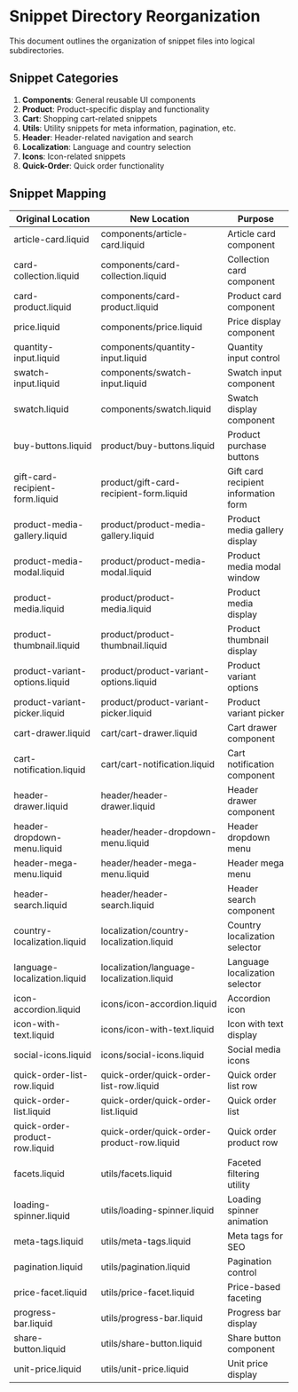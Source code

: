 # Snippet Directory Reorganization

This document outlines the organization of snippet files into logical subdirectories.

## Snippet Categories

1. **Components**: General reusable UI components
2. **Product**: Product-specific display and functionality
3. **Cart**: Shopping cart-related snippets
4. **Utils**: Utility snippets for meta information, pagination, etc.
5. **Header**: Header-related navigation and search
6. **Localization**: Language and country selection
7. **Icons**: Icon-related snippets
8. **Quick-Order**: Quick order functionality

## Snippet Mapping

| Original Location | New Location | Purpose |
|-------------------|-------------|---------|
| article-card.liquid | components/article-card.liquid | Article card component |
| card-collection.liquid | components/card-collection.liquid | Collection card component |
| card-product.liquid | components/card-product.liquid | Product card component |
| price.liquid | components/price.liquid | Price display component |
| quantity-input.liquid | components/quantity-input.liquid | Quantity input control |
| swatch-input.liquid | components/swatch-input.liquid | Swatch input component |
| swatch.liquid | components/swatch.liquid | Swatch display component |
| buy-buttons.liquid | product/buy-buttons.liquid | Product purchase buttons |
| gift-card-recipient-form.liquid | product/gift-card-recipient-form.liquid | Gift card recipient information form |
| product-media-gallery.liquid | product/product-media-gallery.liquid | Product media gallery display |
| product-media-modal.liquid | product/product-media-modal.liquid | Product media modal window |
| product-media.liquid | product/product-media.liquid | Product media display |
| product-thumbnail.liquid | product/product-thumbnail.liquid | Product thumbnail display |
| product-variant-options.liquid | product/product-variant-options.liquid | Product variant options |
| product-variant-picker.liquid | product/product-variant-picker.liquid | Product variant picker |
| cart-drawer.liquid | cart/cart-drawer.liquid | Cart drawer component |
| cart-notification.liquid | cart/cart-notification.liquid | Cart notification component |
| header-drawer.liquid | header/header-drawer.liquid | Header drawer component |
| header-dropdown-menu.liquid | header/header-dropdown-menu.liquid | Header dropdown menu |
| header-mega-menu.liquid | header/header-mega-menu.liquid | Header mega menu |
| header-search.liquid | header/header-search.liquid | Header search component |
| country-localization.liquid | localization/country-localization.liquid | Country localization selector |
| language-localization.liquid | localization/language-localization.liquid | Language localization selector |
| icon-accordion.liquid | icons/icon-accordion.liquid | Accordion icon |
| icon-with-text.liquid | icons/icon-with-text.liquid | Icon with text display |
| social-icons.liquid | icons/social-icons.liquid | Social media icons |
| quick-order-list-row.liquid | quick-order/quick-order-list-row.liquid | Quick order list row |
| quick-order-list.liquid | quick-order/quick-order-list.liquid | Quick order list |
| quick-order-product-row.liquid | quick-order/quick-order-product-row.liquid | Quick order product row |
| facets.liquid | utils/facets.liquid | Faceted filtering utility |
| loading-spinner.liquid | utils/loading-spinner.liquid | Loading spinner animation |
| meta-tags.liquid | utils/meta-tags.liquid | Meta tags for SEO |
| pagination.liquid | utils/pagination.liquid | Pagination control |
| price-facet.liquid | utils/price-facet.liquid | Price-based faceting |
| progress-bar.liquid | utils/progress-bar.liquid | Progress bar display |
| share-button.liquid | utils/share-button.liquid | Share button component |
| unit-price.liquid | utils/unit-price.liquid | Unit price display |
